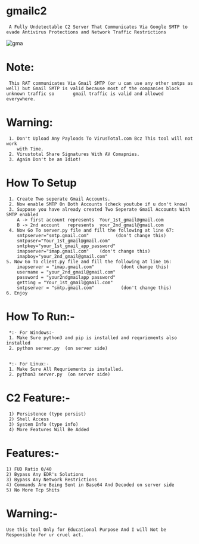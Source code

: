 # gmailc2
     A Fully Undetectable C2 Server That Communicates Via Google SMTP to evade Antivirus Protections and Network Traffic Restrictions
![gma](https://user-images.githubusercontent.com/82051128/210650476-b153229d-b70e-4d24-ad8a-ed08b6a3144b.png)


# Note:
     This RAT communicates Via Gmail SMTP (or u can use any other smtps as well) but Gmail SMTP is valid because most of the companies block unknown traffic so       gmail traffic is valid and allowed everywhere.
  
# Warning:
     1. Don't Upload Any Payloads To VirusTotal.com Bcz This tool will not work
        with Time.
     2. Virustotal Share Signatures With AV Comapnies.
     3. Again Don't be an Idiot!
   
# How To Setup
     1. Create Two seperate Gmail Accounts.
     2. Now enable SMTP On Both Accounts (check youtube if u don't know)
     3. Suppose you have already created Two Seperate Gmail Accounts With SMTP enabled
        A -> first account represents  Your_1st_gmail@gmail.com
        B -> 2nd account   represents  your_2nd_gmail@gmail.com
     4. Now Go To server.py file and fill the following at line 67:
        smtpserver="smtp.gmail.com"          (don't change this)
        smtpuser="Your_1st_gmail@gmail.com"  
        smtpkey="your_1st_gmail_app_password"
        imapserver="imap.gmail.com"    (don't change this)
        imapboy="your_2nd_gmail@gmail.com"
    5. Now Go To client.py file and fill the following at line 16:
        imapserver = "imap.gmail.com"          (dont change this)
        username = "your_2nd_gmail@gmail.com"
        password = "your2ndgmailapp password"
        getting = "Your_1st_gmail@gmail.com"
        smtpserver = "smtp.gmail.com"          (don't change this)
    6. Enjoy
# How To Run:-
     *:- For Windows:-
     1. Make Sure python3 and pip is installed and requriements also installed
     2. python server.py  (on server side)
     
   
     *:- For Linux:-
     1. Make Sure All Requriements is installed.
     2. python3 server.py  (on server side)
# C2 Feature:-
     1) Persistence (type persist)
     2) Shell Access 
     3) System Info (type info)
     4) More Features Will Be Added 
    
# Features:-

    1) FUD Ratio 0/40
    2) Bypass Any EDR's Solutions
    3) Bypass Any Network Restrictions
    4) Commands Are Being Sent in Base64 And Decoded on server side
    5) No More Tcp Shits
  
# Warning:-
    Use this tool Only for Educational Purpose And I will Not be Responsible For ur cruel act.
  
    
   
